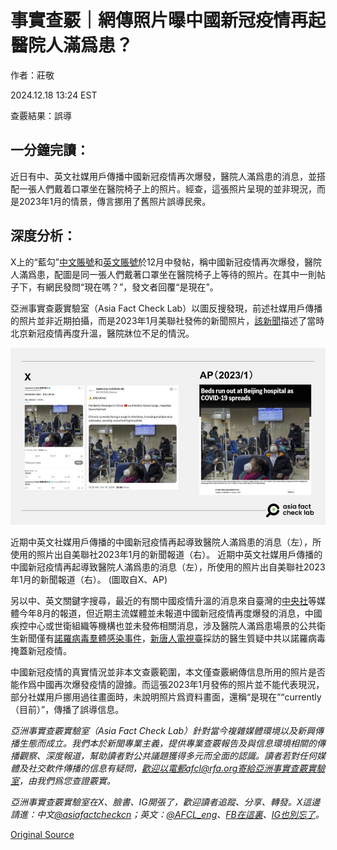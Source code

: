 # 事實查覈｜網傳照片曝中國新冠疫情再起醫院人滿爲患？

作者：莊敬

2024.12.18 13:24 EST

查覈結果：誤導

## 一分鐘完讀：

近日有中、英文社媒用戶傳播中國新冠疫情再次爆發，醫院人滿爲患的消息，並搭配一張人們戴着口罩坐在醫院椅子上的照片。經查，這張照片呈現的並非現況，而是2023年1月的情景，傳言挪用了舊照片誤導民衆。

## 深度分析：

X上的“藍勾”[中文賬號](https://x.com/Lawrenc09874431/status/1868373575868227611)和[英文賬號](https://x.com/COVID19_disease/status/1868330866067521642)於12月中發帖，稱中國新冠疫情再次爆發，醫院人滿爲患，配圖是同一張人們戴著口罩坐在醫院椅子上等待的照片。在其中一則帖子下，有網民發問“現在嗎？”，發文者回覆“是現在”。

亞洲事實查覈實驗室（Asia Fact Check Lab）以圖反搜發現，前述社媒用戶傳播的照片並非近期拍攝，而是2023年1月美聯社發佈的新聞照片，[該新聞](https://apnews.com/article/politics-health-china-government-beijing-762d314d452875ecc525d5c21dbfa541)描述了當時北京新冠疫情再度升溫，醫院牀位不足的情況。

![近期中英文社媒用戶傳播的中國新冠疫情再起導致醫院人滿爲患的消息（左），所使用的照片出自美聯社2023年1月的新聞報道（右）。](images/BAIWXQK43JHS7BSRHVXOETQ3QI.jpg)

近期中英文社媒用戶傳播的中國新冠疫情再起導致醫院人滿爲患的消息（左），所使用的照片出自美聯社2023年1月的新聞報道（右）。 近期中英文社媒用戶傳播的中國新冠疫情再起導致醫院人滿爲患的消息（左），所使用的照片出自美聯社2023年1月的新聞報道（右）。 (圖取自X、AP)

另以中、英文關鍵字搜尋，最近的有關中國疫情升溫的消息來自臺灣的[中央社](https://www.cna.com.tw/news/acn/202408120125.aspx)等媒體今年8月的報道，但近期主流媒體並未報道中國新冠疫情再度爆發的消息，中國疾控中心或世衛組織等機構也並未發佈相關消息，涉及醫院人滿爲患場景的公共衛生新聞僅有[諾羅病毒羣體感染事件](https://udn.com/news/story/7332/8399638)，[新唐人電視臺](https://www.ntdtv.com/b5/2024/12/04/a103934900.html)採訪的醫生質疑中共以諾羅病毒掩蓋新冠疫情。

中國新冠疫情的真實情況並非本文查覈範圍，本文僅查覈網傳信息所用的照片是否能作爲中國再次爆發疫情的證據。而這張2023年1月發佈的照片並不能代表現況，部分社媒用戶挪用過往畫面時，未說明照片爲資料畫面，還稱“是現在”“currently（目前）”，傳播了誤導信息。

*亞洲事實查覈實驗室（Asia Fact Check Lab）針對當今複雜媒體環境以及新興傳播生態而成立。我們本於新聞專業主義，提供專業查覈報告及與信息環境相關的傳播觀察、深度報道，幫助讀者對公共議題獲得多元而全面的認識。讀者若對任何媒體及社交軟件傳播的信息有疑問，歡迎以電郵afcl@rfa.org寄給亞洲事實查覈實驗室，由我們爲您查證覈實。*

*亞洲事實查覈實驗室在X、臉書、IG開張了，歡迎讀者追蹤、分享、轉發。X這邊請進：中文*[*@asiafactcheckcn*](https://twitter.com/asiafactcheckcn)*；英文：*[*@AFCL\_eng*](https://twitter.com/AFCL_eng)*、*[*FB在這裏*](https://www.facebook.com/asiafactchecklabcn)*、*[*IG也別忘了*](https://www.instagram.com/asiafactchecklab/)*。*



[Original Source](https://www.rfa.org/mandarin/shishi-hecha/2024/12/18/china-covid-19/)